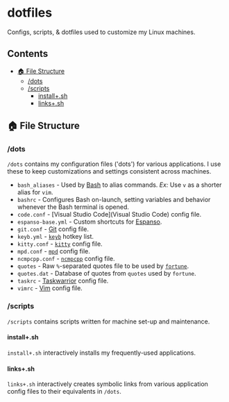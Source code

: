 # dotfiles

Configs, scripts, &amp; dotfiles used to customize my Linux machines.

## Contents

<!-- vim-markdown-toc GFM -->

* [🏠 File Structure](#-file-structure)
  * [/dots](#dots)
  * [/scripts](#scripts)
    * [install+.sh](#installsh)
    * [links+.sh](#linkssh)

<!-- vim-markdown-toc -->

## 🏠 File Structure

### /dots

`/dots` contains my configuration files ('dots') for various applications. I use
these to keep customizations and settings consistent across machines.

* `bash_aliases` - Used by
  [Bash](https://en.wikipedia.org/wiki/Bash_(Unix_shell)) to alias commands. 
  *Ex:* Use `v` as a shorter alias for `vim`.
* `bashrc` - Configures Bash on-launch, setting variables and behavior whenever
  the Bash terminal is opened.
* `code.conf` - [Visual Studio Code](Visual Studio Code) config file.
* `espanso-base.yml` - Custom shortcuts for [Espanso](https://espanso.org/).
* `git.conf` - [Git](https://en.wikipedia.org/wiki/Git) config file.
* `keyb.yml` - [`keyb`](https://github.com/kencx/keyb) hotkey list.
* `kitty.conf` - [`kitty`](https://sw.kovidgoyal.net/kitty/conf/) config file.
* `mpd.conf` - [`mpd`](https://www.musicpd.org/) config file.
* `ncmpcpp.conf` - [`ncmpcpp`](https://rybczak.net/ncmpcpp/) config file.
* `quotes` - Raw `%`-separated quotes file to be used by 
  [`fortune`](https://en.wikipedia.org/wiki/Fortune_(Unix)).
* `quotes.dat` - Database of quotes from `quotes` used by `fortune`.
* `taskrc` - [Taskwarrior](https://taskwarrior.org/) config file.
* `vimrc` - [Vim](https://www.vim.org/) config file.

### /scripts

`/scripts` contains scripts written for machine set-up and maintenance.

#### install+.sh

`install+.sh` interactively installs my frequently-used applications.

#### links+.sh

`links+.sh` interactively creates symbolic links from various application config
files to their equivalents in `/dots`.
